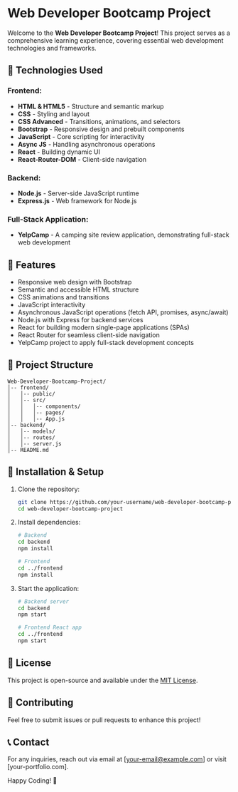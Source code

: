 # Web Developer Bootcamp Project

Welcome to the **Web Developer Bootcamp Project**! This project serves as a comprehensive learning experience, covering essential web development technologies and frameworks.

## 🚀 Technologies Used

### Frontend:
- **HTML & HTML5** - Structure and semantic markup
- **CSS** - Styling and layout
- **CSS Advanced** - Transitions, animations, and selectors
- **Bootstrap** - Responsive design and prebuilt components
- **JavaScript** - Core scripting for interactivity
- **Async JS** - Handling asynchronous operations
- **React** - Building dynamic UI
- **React-Router-DOM** - Client-side navigation

### Backend:
- **Node.js** - Server-side JavaScript runtime
- **Express.js** - Web framework for Node.js

### Full-Stack Application:
- **YelpCamp** - A camping site review application, demonstrating full-stack web development

## 📌 Features
- Responsive web design with Bootstrap
- Semantic and accessible HTML structure
- CSS animations and transitions
- JavaScript interactivity
- Asynchronous JavaScript operations (fetch API, promises, async/await)
- Node.js with Express for backend services
- React for building modern single-page applications (SPAs)
- React Router for seamless client-side navigation
- YelpCamp project to apply full-stack development concepts

## 📂 Project Structure
```
Web-Developer-Bootcamp-Project/
│-- frontend/
│   │-- public/
│   │-- src/
│   │   │-- components/
│   │   │-- pages/
│   │   │-- App.js
│-- backend/
│   │-- models/
│   │-- routes/
│   │-- server.js
│-- README.md
```

## 🔧 Installation & Setup
1. Clone the repository:
   ```sh
   git clone https://github.com/your-username/web-developer-bootcamp-project.git
   cd web-developer-bootcamp-project
   ```

2. Install dependencies:
   ```sh
   # Backend
   cd backend
   npm install
   
   # Frontend
   cd ../frontend
   npm install
   ```

3. Start the application:
   ```sh
   # Backend server
   cd backend
   npm start
   
   # Frontend React app
   cd ../frontend
   npm start
   ```

## 📜 License
This project is open-source and available under the [MIT License](LICENSE).

## 🙌 Contributing
Feel free to submit issues or pull requests to enhance this project!

## 📞 Contact
For any inquiries, reach out via email at [your-email@example.com] or visit [your-portfolio.com].

Happy Coding! 🚀